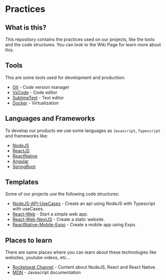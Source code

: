 # Practices

## What is this?

This repository contains the practices used on our projects, like the tools and the code structures. 
You can look to the Wiki Page for learn more about this.

## Tools

This are some tools used for development and production:
- [Git](https://) - Code version manager
- [VsCode](https://code.visualstudio.com/) - Code editor
- [SublimeText](https://www.sublimetext.com/3) - Text editor
- [Docker](https://www.docker.com) - Virtualization


## Languages and Frameworks

To develop our products we use some languages as `Javascript`, `Typescript` and frameworks like:
- [NodeJS](https://nodejs.org)
- [ReactJS](https://reactjs.org)
- [ReactNative](https://reactnative.dev)
- [Angular](https://angular.io)
- [SpringBoot](https://sprig.io)

## Templates

Some of our projects use the following code structures:
- [NodeJS-API-UseCases](/api) - Create an api using NodeJS with Typescript with useCases.
- [React-Web](/web-app) - Start a simple web app.
- [React-Web-NextJS](/next-js) - Create a static website.
- [ReactNative-Mobile-Expo](/expo) - Create a mobile app using Expo. 

## Places to learn

There are same places where you can learn about these technologies like websites, youtube videos, etc...

- [Rocketseat Channel](https://www.youtube.com/channel/UCSfwM5u0Kce6Cce8_S72olg) - Content about NodeJS, React and React Native.
- [MDN](https://developer.mozilla.org/) - Javascript documentation
